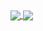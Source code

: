 




<a href="https://github.com/anuraghazra/github-readme-stats">
  <img align="center" src="https://github-readme-stats.vercel.app/api?username=FuckingBL4CK&bg_color=#151515&show_icons=true" />
</a>
<bg></bg>
<a href="https://github.com/anuraghazra/convoychat">
  <img align="center" src="https://github-readme-stats.vercel.app/api/top-langs/?username=FuckingBL4CK&bg_color=Gray" />
</a>
